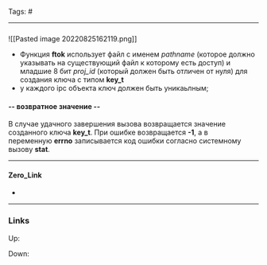 Tags: #
***
###
![[Pasted image 20220825162119.png]]

- Функция **ftok** использует файл с именем _pathname_ (которое должно указывать на существующий файл к которому есть доступ) и младшие 8 бит _proj_id_ (который должен быть отличен от нуля) для создания ключа с типом **key_t**
- у каждого ipc объекта ключ должен быть уникаьлным;

#### -- возвратное значение --
В случае удачного завершения вызова возвращается значение созданного ключа **key_t**. При ошибке возвращается **-1**, а в переменную **errno** записывается код ошибки согласно системному вызову **stat**.



***
#### Zero_Link
- 
***
### Links
Up:

Down:


